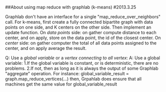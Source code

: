 ##About using map reduce with graphlab (k-means)
#2013.3.25

Graphlab don't have an interface for a single "map_reduce_over_neighbors" call.
For k-means, first create a fully connected bipartite graph with data points on one side, and K centers on the other side.
Then implement an update function.
On *data points* side: on gather compute distance to each center, and on apply, store on the data point, the id of the closest center.
On *center* side: on gather computer the total of all data points assigned to the center, and on apply average the result.

Q: Use a *global variable* or a *vertex connecting to all vertex*:
A: Use a global variable:
    1.If the global variable is constant, or is deterministic, there are no problems.
    2.If not, then as long as it is always the output of some Graphlab "aggregate" operation.
      For instance: global_variable_result = graph.map_reduce_vertices(...)
      then, Grpahlab does ensure that all machines get the same value for global_variable_result



